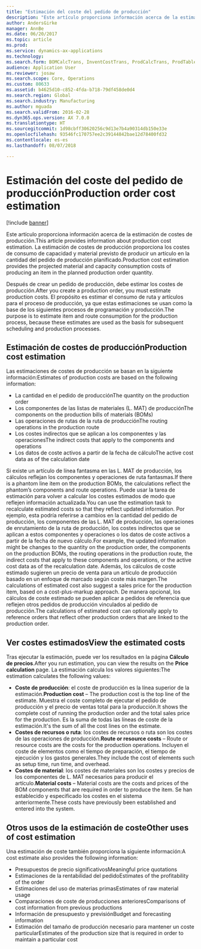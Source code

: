```yaml
---
title: "Estimación del coste del pedido de producción"
description: "Este artículo proporciona información acerca de la estimación de costes de producción. La estimación de costes de producción proporciona los costes de consumo de capacidad y material previsto de producir un artículo en la cantidad del pedido de producción planificado."
author: AndersGirke
manager: AnnBe
ms.date: 06/20/2017
ms.topic: article
ms.prod: 
ms.service: dynamics-ax-applications
ms.technology: 
ms.search.form: BOMCalcTrans, InventCostTrans, ProdCalcTrans, ProdTableJour, ProdTableListPage
audience: Application User
ms.reviewer: josaw
ms.search.scope: Core, Operations
ms.custom: 80633
ms.assetid: b4625d10-c852-4fda-b718-79df458de0d4
ms.search.region: Global
ms.search.industry: Manufacturing
ms.author: mguada
ms.search.validFrom: 2016-02-28
ms.dyn365.ops.version: AX 7.0.0
ms.translationtype: HT
ms.sourcegitcommit: 1d98cbff30620256c9d13e7b4a90314db150e33e
ms.openlocfilehash: 93546fc170757ee2c39144842bae12d78400fd32
ms.contentlocale: es-es
ms.lasthandoff: 08/07/2018

---
```


# <a name="production-order-cost-estimation"></a><span data-ttu-id="2d81f-104">Estimación del coste del pedido de producción</span><span class="sxs-lookup"><span data-stu-id="2d81f-104">Production order cost estimation</span></span>

[!include [banner](../includes/banner.md)]

<span data-ttu-id="2d81f-105">Este artículo proporciona información acerca de la estimación de costes de producción.</span><span class="sxs-lookup"><span data-stu-id="2d81f-105">This article provides information about production cost estimation.</span></span> <span data-ttu-id="2d81f-106">La estimación de costes de producción proporciona los costes de consumo de capacidad y material previsto de producir un artículo en la cantidad del pedido de producción planificado.</span><span class="sxs-lookup"><span data-stu-id="2d81f-106">Production cost estimation provides the projected material and capacity consumption costs of producing an item in the planned production order quantity.</span></span> 

<span data-ttu-id="2d81f-107">Después de crear un pedido de producción, debe estimar los costes de producción.</span><span class="sxs-lookup"><span data-stu-id="2d81f-107">After you create a production order, you must estimate production costs.</span></span> <span data-ttu-id="2d81f-108">El propósito es estimar el consumo de ruta y artículos para el proceso de producción, ya que estas estimaciones se usan como la base de los siguientes procesos de programación y producción.</span><span class="sxs-lookup"><span data-stu-id="2d81f-108">The purpose is to estimate item and route consumption for the production process, because these estimates are used as the basis for subsequent scheduling and production processes.</span></span>

## <a name="production-cost-estimation"></a><span data-ttu-id="2d81f-109">Estimación de costes de producción</span><span class="sxs-lookup"><span data-stu-id="2d81f-109">Production cost estimation</span></span>
<span data-ttu-id="2d81f-110">Las estimaciones de costes de producción se basan en la siguiente información:</span><span class="sxs-lookup"><span data-stu-id="2d81f-110">Estimates of production costs are based on the following information:</span></span>

-   <span data-ttu-id="2d81f-111">La cantidad en el pedido de producción</span><span class="sxs-lookup"><span data-stu-id="2d81f-111">The quantity on the production order</span></span>
-   <span data-ttu-id="2d81f-112">Los componentes de las listas de materiales (L. MAT) de producción</span><span class="sxs-lookup"><span data-stu-id="2d81f-112">The components on the production bills of materials (BOMs)</span></span>
-   <span data-ttu-id="2d81f-113">Las operaciones de rutas de la ruta de producción</span><span class="sxs-lookup"><span data-stu-id="2d81f-113">The routing operations in the production route</span></span>
-   <span data-ttu-id="2d81f-114">Los costes indirectos que se aplican a los componentes y las operaciones</span><span class="sxs-lookup"><span data-stu-id="2d81f-114">The indirect costs that apply to the components and operations</span></span>
-   <span data-ttu-id="2d81f-115">Los datos de coste activos a partir de la fecha de cálculo</span><span class="sxs-lookup"><span data-stu-id="2d81f-115">The active cost data as of the calculation date</span></span>

<span data-ttu-id="2d81f-116">Si existe un artículo de línea fantasma en las L. MAT de producción, los cálculos reflejan los componentes y operaciones de ruta fantasmas.</span><span class="sxs-lookup"><span data-stu-id="2d81f-116">If there is a phantom line item on the production BOMs, the calculations reflect the phantom’s components and route operations.</span></span> <span data-ttu-id="2d81f-117">Puede usar la tarea de estimación para volver a calcular los costes estimados de modo que reflejen información actualizada.</span><span class="sxs-lookup"><span data-stu-id="2d81f-117">You can use the estimation task to recalculate estimated costs so that they reflect updated information.</span></span> <span data-ttu-id="2d81f-118">Por ejemplo, esta podría referirse a cambios en la cantidad del pedido de producción, los componentes de las L. MAT de producción, las operaciones de enrutamiento de la ruta de producción, los costes indirectos que se aplican a estos componentes y operaciones o los datos de coste activos a partir de la fecha de nuevo cálculo.</span><span class="sxs-lookup"><span data-stu-id="2d81f-118">For example, the updated information might be changes to the quantity on the production order, the components on the production BOMs, the routing operations in the production route, the indirect costs that apply to these components and operations, or the active cost data as of the recalculation date.</span></span> <span data-ttu-id="2d81f-119">Además, los cálculos de coste estimado sugieren un precio de venta para un artículo de producción basado en un enfoque de marcado según coste más margen.</span><span class="sxs-lookup"><span data-stu-id="2d81f-119">The calculations of estimated cost also suggest a sales price for the production item, based on a cost-plus-markup approach.</span></span> <span data-ttu-id="2d81f-120">De manera opcional, los cálculos de coste estimado se pueden aplicar a pedidos de referencia que reflejen otros pedidos de producción vinculados al pedido de producción.</span><span class="sxs-lookup"><span data-stu-id="2d81f-120">The calculations of estimated cost can optionally apply to reference orders that reflect other production orders that are linked to the production order.</span></span>

## <a name="view-the-estimated-costs"></a><span data-ttu-id="2d81f-121">Ver costes estimados</span><span class="sxs-lookup"><span data-stu-id="2d81f-121">View the estimated costs</span></span>
<span data-ttu-id="2d81f-122">Tras ejecutar la estimación, puede ver los resultados en la página **Cálculo de precios**.</span><span class="sxs-lookup"><span data-stu-id="2d81f-122">After you run estimation, you can view the results on the **Price calculation** page.</span></span> <span data-ttu-id="2d81f-123">La estimación calcula los valores siguientes:</span><span class="sxs-lookup"><span data-stu-id="2d81f-123">The estimation calculates the following values:</span></span>

-   <span data-ttu-id="2d81f-124">**Coste de producción**: el coste de producción es la línea superior de la estimación.</span><span class="sxs-lookup"><span data-stu-id="2d81f-124">**Production cost** – The production cost is the top line of the estimate.</span></span> <span data-ttu-id="2d81f-125">Muestra el coste completo de ejecutar el pedido de producción y el precio de ventas total para la producción.</span><span class="sxs-lookup"><span data-stu-id="2d81f-125">It shows the complete cost of running the production order and the total sales price for the production.</span></span> <span data-ttu-id="2d81f-126">Es la suma de todas las líneas de coste de la estimación.</span><span class="sxs-lookup"><span data-stu-id="2d81f-126">It's the sum of all the cost lines on the estimate.</span></span>
-   <span data-ttu-id="2d81f-127">**Costes de recursos o ruta**: los costes de recursos o ruta son los costes de las operaciones de producción.</span><span class="sxs-lookup"><span data-stu-id="2d81f-127">**Route or resource costs** – Route or resource costs are the costs for the production operations.</span></span> <span data-ttu-id="2d81f-128">Incluyen el coste de elementos como el tiempo de preparación, el tiempo de ejecución y los gastos generales.</span><span class="sxs-lookup"><span data-stu-id="2d81f-128">They include the cost of elements such as setup time, run time, and overhead.</span></span>
-   <span data-ttu-id="2d81f-129">**Costes de material**: los costes de materiales son los costes y precios de los componentes de L. MAT necesarios para producir el artículo.</span><span class="sxs-lookup"><span data-stu-id="2d81f-129">**Material costs** – Material costs are the costs and prices of the BOM components that are required in order to produce the item.</span></span> <span data-ttu-id="2d81f-130">Se han establecido y especificado los costes en el sistema anteriormente.</span><span class="sxs-lookup"><span data-stu-id="2d81f-130">These costs have previously been established and entered into the system.</span></span>

## <a name="other-uses-of-cost-estimation"></a><span data-ttu-id="2d81f-131">Otros usos de la estimación de coste</span><span class="sxs-lookup"><span data-stu-id="2d81f-131">Other uses of cost estimation</span></span>
<span data-ttu-id="2d81f-132">Una estimación de coste también proporciona la siguiente información:</span><span class="sxs-lookup"><span data-stu-id="2d81f-132">A cost estimate also provides the following information:</span></span>

-   <span data-ttu-id="2d81f-133">Presupuestos de precio significativos</span><span class="sxs-lookup"><span data-stu-id="2d81f-133">Meaningful price quotations</span></span>
-   <span data-ttu-id="2d81f-134">Estimaciones de la rentabilidad del pedido</span><span class="sxs-lookup"><span data-stu-id="2d81f-134">Estimates of the profitability of the order</span></span>
-   <span data-ttu-id="2d81f-135">Estimaciones del uso de materias primas</span><span class="sxs-lookup"><span data-stu-id="2d81f-135">Estimates of raw material usage</span></span>
-   <span data-ttu-id="2d81f-136">Comparaciones de coste de producciones anteriores</span><span class="sxs-lookup"><span data-stu-id="2d81f-136">Comparisons of cost information from previous productions</span></span>
-   <span data-ttu-id="2d81f-137">Información de presupuesto y previsión</span><span class="sxs-lookup"><span data-stu-id="2d81f-137">Budget and forecasting information</span></span>
-   <span data-ttu-id="2d81f-138">Estimación del tamaño de producción necesario para mantener un coste particular</span><span class="sxs-lookup"><span data-stu-id="2d81f-138">Estimates of the production size that is required in order to maintain a particular cost</span></span>





